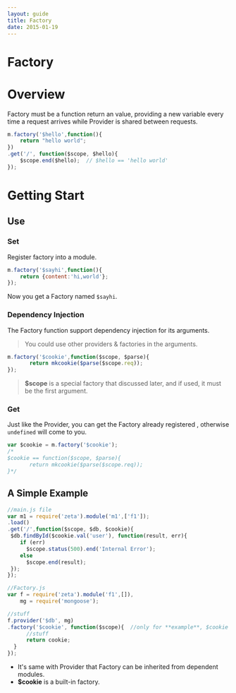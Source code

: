 ```yaml
---
layout: guide
title: Factory
date: 2015-01-19
---
```


# Factory

# Overview



Factory must be a function return an value, providing a new variable every time a request arrives while Provider is shared between requests. 


~~~js
m.factory('$hello',function(){
    return "hello world";
})
.get('/', function($scope, $hello){
    $scope.end($hello);  // $hello == 'hello world'
});
~~~



# Getting Start

## Use

### Set

Register factory into a module.


~~~javascript
m.factory('$sayhi',function(){
    return {content:'hi,world'};
});
~~~

Now you get a Factory named `$sayhi`.



### Dependency Injection

The Factory function support dependency injection for its arguments.

> You could use other providers & factories in the arguments.


~~~js
m.factory('$cookie',function($scope, $parse){
       return mkcookie($parse($scope.req));
});
~~~

> **$scope** is a special factory that discussed later, and if used, it must be the first argument.


### Get 

Just like the Provider, you can get the Factory already registered , otherwise `undefined` will come to you.

~~~js
var $cookie = m.factory('$cookie');
/*
$cookie == function($scope, $parse){
       return mkcookie($parse($scope.req));
}*/
~~~


## A Simple Example


~~~js
//main.js file
var m1 = require('zeta').module('m1',['f1']);
.load()
.get('/',function($scope, $db, $cookie){ 
 $db.findById($cookie.val('user'), function(result, err){
    if (err)
      $scope.status(500).end('Internal Error');
    else
      $scope.end(result);
 }); 
});
~~~

~~~js
//Factory.js
var f = require('zeta').module('f1',[]),
    mg = require('mongoose');

//stuff
f.provider('$db', mg)
.factory('$cookie', function($scope){  //only for **example**, $cookie is already built-in.
      //stuff
      return cookie;
  }
});
~~~


- It's same with Provider that Factory can be inherited from dependent modules.
- **$cookie** is a built-in factory.









